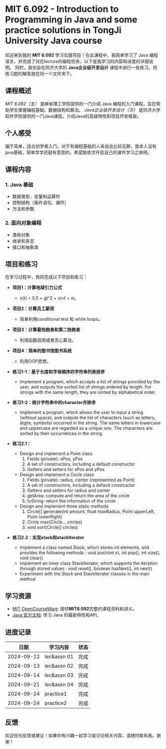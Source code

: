# MIT 6.092 - Introduction to Programming in Java and some practice solutions in TongJi University Java course

欢迎来到我的 **MIT 6.092** 学习实践项目！在此课程中，我简单学习了 Java 编程语言，并完成了对应lecture的编程任务。以下是我学习的内容和进度的详细说明。
同时，我也会在同济大学的 **Java企业级开发设计** 课程中进行一些练习，将练习题的解答放在同一个文件夹下。

## 课程概述

*MIT 6.092（主）* 是麻省理工学院提供的一门介绍 Java 编程的入门课程，旨在帮助学生掌握编程基础、数据结构和算法。
*Java企业级开发设计（次）* 是同济大学软件学院提供的一门Java课程，介绍Java的高级特性和项目开发框架。

## 个人感受
偏于简单，适合初学者入门。对于有编程基础的人来说会比较无聊，我本人没有java基础，简单学学还挺有意思的，希望能依次开启自己的课外学习之旅吧。

## 课程内容

### 1. Java 基础

- 数据类型、变量和运算符 
- 控制结构（条件语句、循环）
- 方法和参数 

### 2. 面向对象编程

- 类和对象
- 继承和多态
- 接口和抽象类


## 项目和练习

在学习过程中，我将完成以下项目和练习：

- **项目1：计算地球引力公式**
    - x(t) = 0.5 × gt^2 + vi×t + xi。

- **项目2：计算员工薪资**
    - 简单利用conditional test 和 while loops。

- **项目3：计算最快跑者和第二快跑者**
    - 利用函数调用或者贪心算法。

- **项目4：简单的图书馆图书系统**
    - 利用OOP思想。

- **练习1-1：基于长度和字母顺序的字符串列表排序**
    - Implement a program, which accepts a list of strings
      provided by the user, and outputs the sorted list of strings
      ordered by length. For strings with the same length, they are
      sorted by alphabetical order.
- **练习1-2：统计字符串中的character并排序**
    - Implement a program, which allows the user to input a string
      (without space), and outputs the list of characters (such as
      letters, digits, symbols) occurred in the string. The same
      letters in lowercase and uppercase are regarded as a unique
      one. The characters are sorted by their occurrences in the
      string.
- **练习2.1：**
    - Design and implement a Point class
       1. Fields (private): xPos, yPos
       2. A set of constructors, including a default constructor
       3. Getters and setters for xPos and yPos
    - Design and implement a Circle class
       1. Fields (private): radius, center (represented as Point)
       2. A set of constructors, including a default constructor
       3. Getters and setters for radius and center
       4. getArea: compute and return the area of the circle
       5. toString: return the information of the circle
    - Design and implement three static methods
       1. Circle[] generate(int amount, float maxRadius, Point upperLeft, Point lowerRight)
       2. Circle max(Circle... circles)
       3. void sort(Circle[] circles)

- **练习2.2：实现stack和stackIterator**
    - Implement a class named Stack, which stores int elements,
  and provides the following methods : void push(int x), int pop(), int size(), void clear()
    - Implement an inner class StackIterator, which supports the
  iteration through stored values : void reset(), boolean hasNext(), int next()
    - Experiment with the Stack and StackIterator classes in the main method

## 学习资源

- [MIT OpenCourseWare](https://ocw.mit.edu/courses/6-092-introduction-to-programming-in-java-january-iap-2010/pages/syllabus/): 提供**MIT6.092**完整的课程资料和讲义。
- [Java 官方文档](https://docs.oracle.com/javase/8/docs/): 学习 Java 的最新特性和API。

## 进度记录

| 日期         | 学习内容        | 状态 |
|------------|-------------|----|
| 2024-09-12 | lec&assn 01 | 完成 |
| 2024-09-13 | lec&assn 02 | 完成 |
| 2024-09-14 | lec&assn 03 | 完成 |
| 2024-09-21 | lec&assn 04 | 完成 |
| 2024-09-24 | practice1   | 完成 |
| 2024-09-24 | practice2   | 完成 |

## 反馈

欢迎任何反馈或建议！如果你有兴趣一起学习或讨论相关内容，请随时联系我。谢谢！